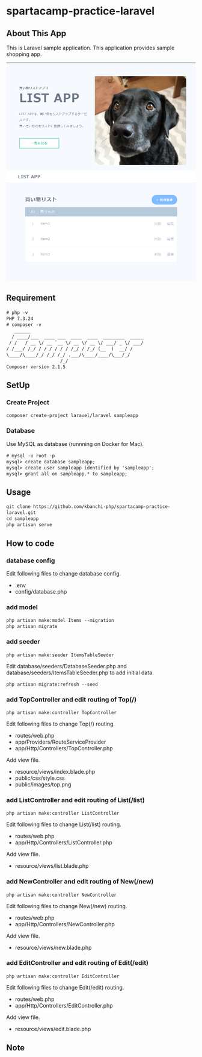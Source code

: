 # spartacamp-practice-laravel

## About This App
This is Laravel sample application.
This application provides sample shopping app.

![](./demo/top.png)
![](./demo/index.png)

## Requirement
```
# php -v
PHP 7.3.24
# composer -v
   ______
  / ____/___  ____ ___  ____  ____  ________  _____
 / /   / __ \/ __ `__ \/ __ \/ __ \/ ___/ _ \/ ___/
/ /___/ /_/ / / / / / / /_/ / /_/ (__  )  __/ /
\____/\____/_/ /_/ /_/ .___/\____/____/\___/_/
                    /_/
Composer version 2.1.5
```

## SetUp

### Create Project
```
composer create-project laravel/laravel sampleapp
```

### Database
Use MySQL as database (runnning on Docker for Mac).
```
# mysql -u root -p
mysql> create database sampleapp;
mysql> create user sampleapp identified by 'sampleapp';
mysql> grant all on sampleapp.* to sampleapp;
```

## Usage
```
git clone https://github.com/kbanchi-php/spartacamp-practice-laravel.git
cd sampleapp
php artisan serve
```

## How to code

### database config
Edit following files to change database config.
* .env
* config/database.php

### add model
```
php artisan make:model Items --migration
php artisan migrate
```

### add seeder
```
php artisan make:seeder ItemsTableSeeder
```

Edit database/seeders/DatabaseSeeder.php and database/seeders/ItemsTableSeeder.php to add initial data.

```
php artisan migrate:refresh --seed
```

### add TopController and edit routing of Top(/)

```
php artisan make:controller TopController
```

Edit following files to change Top(/) routing.
* routes/web.php
* app/Providers/RouteServiceProvider
* app/Http/Controllers/TopController.php

Add view file.
* resource/views/index.blade.php
* public/css/style.css
* public/images/top.png

### add ListController and edit routing of List(/list)

```
php artisan make:controller ListController
```

Edit following files to change List(/list) routing.
* routes/web.php
* app/Http/Controllers/ListController.php

Add view file.
* resource/views/list.blade.php

### add NewController and edit routing of New(/new)

```
php artisan make:controller NewController
```

Edit following files to change New(/new) routing.
* routes/web.php
* app/Http/Controllers/NewController.php

Add view file.
* resource/views/new.blade.php

### add EditController and edit routing of Edit(/edit)

```
php artisan make:controller EditController
```

Edit following files to change Edit(/edit) routing.
* routes/web.php
* app/Http/Controllers/EditController.php

Add view file.
* resource/views/edit.blade.php

## Note

